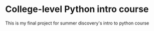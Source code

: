 # College-level Python intro course 
This is my final project for summer discovery's intro to python course
